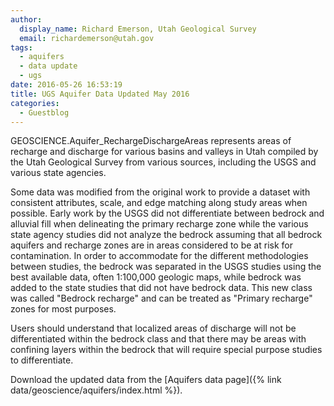 ```yaml
---
author:
  display_name: Richard Emerson, Utah Geological Survey
  email: richardemerson@utah.gov
tags:
  - aquifers
  - data update
  - ugs
date: 2016-05-26 16:53:19
title: UGS Aquifer Data Updated May 2016
categories:
  - Guestblog
---
```


GEOSCIENCE.Aquifer_RechargeDischargeAreas represents areas of recharge and discharge for various basins and valleys in Utah compiled by the Utah Geological Survey from various sources, including the USGS and various state agencies.

Some data was modified from the original work to provide a dataset with consistent attributes, scale, and edge matching along study areas when possible. Early work by the USGS did not differentiate between bedrock and alluvial fill when delineating the primary recharge zone while the various state agency studies did not analyze the bedrock assuming that all bedrock aquifers and recharge zones are in areas considered to be at risk for contamination. In order to accommodate for the different methodologies between studies, the bedrock was separated in the USGS studies using the best available data, often 1:100,000 geologic maps, while bedrock was added to the state studies that did not have bedrock data. This new class was called "Bedrock recharge" and can be treated as "Primary recharge" zones for most purposes.

Users should understand that localized areas of discharge will not be differentiated within the bedrock class and that there may be areas with confining layers within the bedrock that will require special purpose studies to differentiate.

Download the updated data from the [Aquifers data page]({% link data/geoscience/aquifers/index.html %}).
